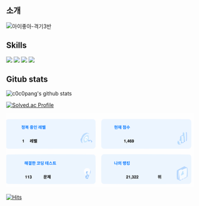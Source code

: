 ## 소개
![아이좋아-격기3반](https://github.com/user-attachments/assets/039144dd-83f6-49cf-8116-77b01051eb2b)

## Skills
<img src="https://img.shields.io/badge/Js-F7DF1E?style=for-the-badge&logo=JS&logoColor=black"> <img src="https://img.shields.io/badge/Ts-25378A?style=for-the-badge&logo=JS&logoColor=black"> <img src="https://img.shields.io/badge/React-9DD3FA?style=for-the-badge&logo=JS&logoColor=black">  <img src="https://img.shields.io/badge/NEXT-000000?style=for-the-badge&logo=JS&logoColor=black"> 
## Gitub stats
![c0c0pang's github stats](https://github-readme-stats.vercel.app/api?username=c0c0pang&show_icons=true)

[![Solved.ac Profile](http://mazassumnida.wtf/api/v2/generate_badge?boj=coc178)](https://solved.ac/coc178/)

[![](https://github.com/c0c0pang/github-programmers-rank/blob/master/lib/result.svg)](https://github.com/libtv/github-programmers-rank)

[![Hits](https://hits.seeyoufarm.com/api/count/incr/badge.svg?url=https%3A%2F%2Fgithub.com%2Fc0c0pang%2Fhit-counter&count_bg=%2379C83D&title_bg=%23555555&icon=&icon_color=%23E7E7E7&title=hits&edge_flat=false)](https://hits.seeyoufarm.com)

<!--
**c0c0pang/c0c0pang** is a ✨ _special_ ✨ repository because its `README.md` (this file) appears on your GitHub profile.

Here are some ideas to get you started:

- 🔭 I’m currently working on ...
- 🌱 I’m currently learning ...
- 👯 I’m looking to collaborate on ...
- 🤔 I’m looking for help with ...
- 💬 Ask me about ...
- 📫 How to reach me: ...
- 😄 Pronouns: ...
- ⚡ Fun fact: ...
-->
